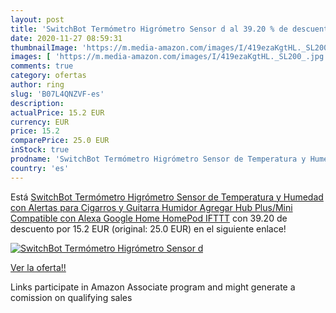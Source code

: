 ```yaml
---
layout: post
title: 'SwitchBot Termómetro Higrómetro Sensor d al 39.20 % de descuento'
date: 2020-11-27 08:59:31
thumbnailImage: 'https://m.media-amazon.com/images/I/419ezaKgtHL._SL200_.jpg'
images: [ 'https://m.media-amazon.com/images/I/419ezaKgtHL._SL200_.jpg' ]
comments: true
category: ofertas
author: ring
slug: 'B07L4QNZVF-es'
description:
actualPrice: 15.2 EUR
currency: EUR
price: 15.2
comparePrice: 25.0 EUR
inStock: true
prodname: 'SwitchBot Termómetro Higrómetro Sensor de Temperatura y Humedad con Alertas  para Cigarros y Guitarra Humidor  Agregar Hub Plus/Mini Compatible con Alexa  Google Home  HomePod  IFTTT'
country: 'es'
---
```


Está [SwitchBot Termómetro Higrómetro Sensor de Temperatura y Humedad con Alertas  para Cigarros y Guitarra Humidor  Agregar Hub Plus/Mini Compatible con Alexa  Google Home  HomePod  IFTTT](https://www.amazon.es/dp/B07L4QNZVF/?tag=tolees-21) con 39.20 de descuento por 15.2 EUR (original: 25.0 EUR) en el siguiente enlace!

[![SwitchBot Termómetro Higrómetro Sensor d](https://m.media-amazon.com/images/I/419ezaKgtHL._SL200_.jpg)](https://www.amazon.es/dp/B07L4QNZVF/?tag=tolees-21)

[Ver la oferta!!](https://www.amazon.es/dp/B07L4QNZVF/?tag=tolees-21)

Links participate in Amazon Associate program and might generate a comission on qualifying sales


